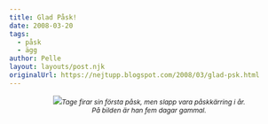 ```yaml
---
title: Glad Påsk!
date: 2008-03-20
tags: 
  - påsk
  - ägg	
author: Pelle
layout: layouts/post.njk
originalUrl: https://nejtupp.blogspot.com/2008/03/glad-psk.html
---
```


<div style="text-align: center;"><img src="../../../../img/_MG_0425_1024pix.jpg"><span style="font-size:85%;"><span style="font-style: italic;">Tage firar sin första påsk, men slapp vara påskkärring i år.<br>På bilden är han fem dagar gammal.</span></span><br></div>
<!-- no comments on this post -->